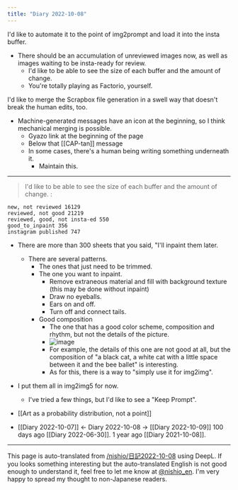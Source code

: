 ```yaml
---
title: "Diary 2022-10-08"
---
```



I'd like to automate it to the point of img2prompt and load it into the insta buffer.
- There should be an accumulation of unreviewed images now, as well as images waiting to be insta-ready for review.
    - I'd like to be able to see the size of each buffer and the amount of change.
    - You're totally playing as Factorio, yourself.

I'd like to merge the Scrapbox file generation in a swell way that doesn't break the human edits, too.

- Machine-generated messages have an icon at the beginning, so I think mechanical merging is possible.
    - Gyazo link at the beginning of the page
    - Below that [[CAP-tan]] message
    - In some cases, there's a human being writing something underneath it.
        - Maintain this.

---
> I'd like to be able to see the size of each buffer and the amount of change.
:

```
new, not reviewed 16129
reviewed, not good 21219
reviewed, good, not insta-ed 550
good_to_inpaint 356
instagram published 747
```

- There are more than 300 sheets that you said, "I'll inpaint them later.
    - There are several patterns.
        - The ones that just need to be trimmed.
        - The one you want to inpaint.
            - Remove extraneous material and fill with background texture (this may be done without inpaint)
            - Draw no eyeballs.
            - Ears on and off.
            - Turn off and connect tails.
        - Good composition
            - The one that has a good color scheme, composition and rhythm, but not the details of the picture.
            - ![image](https://gyazo.com/8b8e7bc7d16eca8f8575f16f7aac775f/thumb/1000)
            - For example, the details of this one are not good at all, but the composition of "a black cat, a white cat with a little space between it and the bee ballet" is interesting.
            - As for this, there is a way to "simply use it for img2img".
- I put them all in img2img5 for now.
    - I've tried a few things, but I'd like to see a "Keep Prompt".



- [[Art as a probability distribution, not a point]]

- [[Diary 2022-10-07]] ← Diary 2022-10-08 → [[Diary 2022-10-09]]
100 days ago [[Diary 2022-06-30]].
1 year ago [[Diary 2021-10-08]].
---
This page is auto-translated from [/nishio/日記2022-10-08](https://scrapbox.io/nishio/日記2022-10-08) using DeepL. If you looks something interesting but the auto-translated English is not good enough to understand it, feel free to let me know at [@nishio_en](https://twitter.com/nishio_en). I'm very happy to spread my thought to non-Japanese readers.